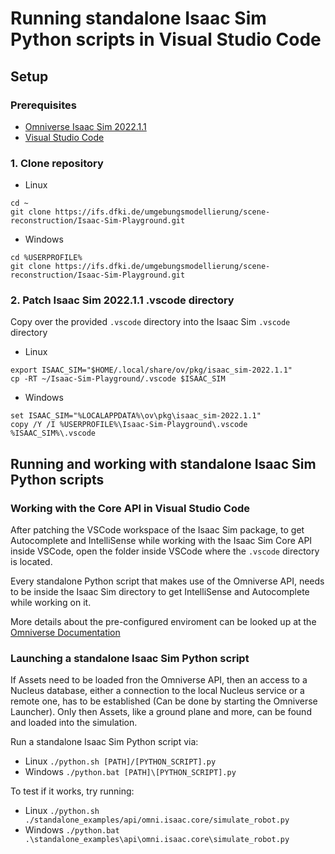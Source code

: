 # Running standalone Isaac Sim Python scripts in Visual Studio Code
## Setup
### Prerequisites
* [Omniverse Isaac Sim 2022.1.1](https://docs.omniverse.nvidia.com/app_isaacsim/app_isaacsim/install_workstation.html)
* [Visual Studio Code](https://code.visualstudio.com/)
### 1. Clone repository
* Linux
```
cd ~
git clone https://ifs.dfki.de/umgebungsmodellierung/scene-reconstruction/Isaac-Sim-Playground.git
```
* Windows
```
cd %USERPROFILE%
git clone https://ifs.dfki.de/umgebungsmodellierung/scene-reconstruction/Isaac-Sim-Playground.git
```
### 2. Patch Isaac Sim 2022.1.1 .vscode directory
Copy over the provided `.vscode` directory into the Isaac Sim `.vscode` directory
* Linux
```
export ISAAC_SIM="$HOME/.local/share/ov/pkg/isaac_sim-2022.1.1"
cp -RT ~/Isaac-Sim-Playground/.vscode $ISAAC_SIM
```
* Windows
```
set ISAAC_SIM="%LOCALAPPDATA%\ov\pkg\isaac_sim-2022.1.1"
copy /Y /I %USERPROFILE%\Isaac-Sim-Playground\.vscode %ISAAC_SIM%\.vscode
```
## Running and working with standalone Isaac Sim Python scripts
### Working with the Core API in Visual Studio Code
After patching the VSCode workspace of the Isaac Sim package, to get Autocomplete and IntelliSense while working with the Isaac Sim Core API inside VSCode, open the folder inside VSCode where the `.vscode` directory is located.

Every standalone Python script that makes use of the Omniverse API, needs to be inside the Isaac Sim directory to get IntelliSense and Autocomplete while working on it.

More details about the pre-configured enviroment can be looked up at the [Omniverse Documentation](https://docs.omniverse.nvidia.com/app_isaacsim/app_isaacsim/manual_standalone_python.html)
### Launching a standalone Isaac Sim Python script
If Assets need to be loaded fron the Omniverse API, then an access to a Nucleus database, either a connection to the local Nucleus service or a remote one, has to be established (Can be done by starting the Omniverse Launcher). Only then Assets, like a ground plane and more, can be found and loaded into the simulation.

Run a standalone Isaac Sim Python script via:
* Linux `./python.sh [PATH]/[PYTHON_SCRIPT].py`
* Windows `./python.bat [PATH]\[PYTHON_SCRIPT].py`

To test if it works, try running: 
* Linux
`./python.sh ./standalone_examples/api/omni.isaac.core/simulate_robot.py`
* Windows
`./python.bat .\standalone_examples\api\omni.isaac.core\simulate_robot.py`